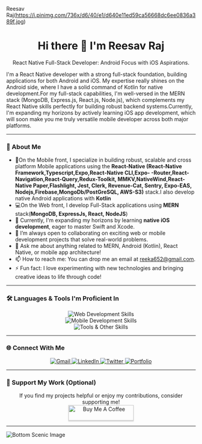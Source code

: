 Reesav Raj(https://i.pinimg.com/736x/d6/40/e1/d640e11ed59ca56668dc6ee0836a389f.jpg)

<h1 align="center">Hi there 👋 I'm Reesav Raj</h1>

<p align="center">
React Native Full-Stack Developer: Android Focus with iOS Aspirations.

I'm  a React Native developer with a strong full-stack foundation, building applications for both Android and iOS. My expertise really shines on the Android side, where I have a solid command of Kotlin for native development.For my full-stack capabilities, I'm  well-versed in the MERN stack (MongoDB, Express.js, React.js, Node.js), which complements my React Native skills perfectly for building robust backend systems.Currently, I'm  expanding my horizons by actively learning iOS app development, which will soon make you me truly versatile mobile developer across both major platforms.
</p>

---

### 🌱 About Me

-  📱On the Mobile front, I specialize in building robust, scalable and cross platform Mobile applications using the **React-Native (React-Native Framework,Typescript,Expo,React-Native CLI,Expo- -Router,React-Navigation,React-Query,Redux-Toolkit, MMKV,NativeWind,React-Native Paper,Flashlight, Jest, Clerk, Revenue-Cat, Sentry, Expo-EAS, Nodejs,Firebase,MongoDb/PostGreSQL, AWS-S3)** stack.I also develop native Android applications with **Kotlin**
- 💻On the Web front, I develop Full-Stack  applications using **MERN** stack(**MongoDB, ExpressJs, React, NodeJS**)
- 🍎 Currently, I'm expanding my horizons by learning **native iOS development**, eager to master Swift and Xcode.
- 👯 I’m always open to collaborating on exciting web or mobile development projects that solve real-world problems.
- 💬 Ask me about anything related to MERN, Android (Kotlin), React Native, or mobile app architecture!
- 📫 How to reach me: You can drop me an email at [reeka652@gmail.com](mailto:reeka652@gmail.com).
- ⚡ Fun fact: I love experimenting with new technologies and bringing creative ideas to life through code!

---

### 🛠️ Languages & Tools I'm Proficient In

<p align="center">
  <img src="https://skillicons.dev/icons?i=html,css,js,ts,react,redux,nodejs,express,mongodb,mongoose,tailwind,bootstrap,firebase" alt="Web Development Skills" />
  <br>
  <img src="https://skillicons.dev/icons?i=kotlin,androidstudio,reactnative,xcode,swift,neovim,jest,mocha,flipper,Redux,MMKV,Typescript,Clerk,AWS,Nativewind" alt="Mobile Development Skills" />
  <br>
  <img src="https://skillicons.dev/icons?i=git,github,vscode,postman,figma,aws,gcp,docker,linux,npm,yarn" alt="Tools & Other Skills" />
</p>

---



### 🌐 Connect With Me

<p align="center">
  <a href="mailto:reeka652@gmail.com">
    <img src="https://img.shields.io/badge/Gmail-D14836?style=for-the-badge&logo=gmail&logoColor=white" alt="Gmail" />
  </a>
  <a href="YOUR_LINKEDIN_PROFILE_URL" target="_blank">
    <img src="https://img.shields.io/badge/LinkedIn-0077B5?style=for-the-badge&logo=linkedin&logoColor=white" alt="LinkedIn" />
  </a>
  <a href="YOUR_TWITTER_PROFILE_URL" target="_blank">
    <img src="https://img.shields.io/badge/Twitter-1DA1F2?style=for-the-badge&logo=twitter&logoColor=white" alt="Twitter" />
  </a>
  <a href="YOUR_PORTFOLIO_WEBSITE_URL" target="_blank">
    <img src="https://img.shields.io/badge/Portfolio-FF5722?style=for-the-badge&logo=react&logoColor=white" alt="Portfolio" />
  </a>
</p>

---

### 🙏 Support My Work (Optional)

<p align="center">
  If you find my projects helpful or enjoy my contributions, consider supporting me!
  <br>
  <a href="YOUR_BUY_ME_A_COFFEE_LINK" target="_blank">
    <img src="https://www.buymeacoffee.com/assets/img/custom_images/orange_img.png" alt="Buy Me A Coffee" style="height: 41px !important;width: 174px !important;box-shadow: 0px 3px 2px 0px rgba(190, 190, 190, 0.5) !important;-webkit-box-shadow: 0px 3px 2px 0px rgba(190, 190, 190, 0.5) !important;" />
  </a>
</p>

---

![Bottom Scenic Image](https://i.pinimg.com/736x/e9/56/8c/e9568cd4b424a833caf1666090651252.jpg)
